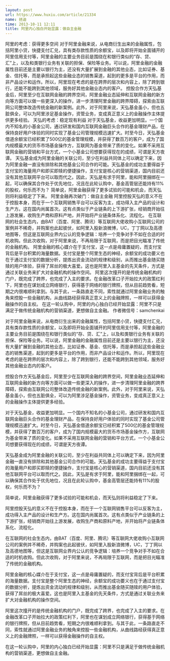```yaml
---
layout: post
url: https://www.huxiu.com/article/21334
name: 拯迪
time: 2013-10-11 12:11
title: 阿里内心独白开始显露：做自主金融
---
```

阿里的考虑：获得更多空间 对于阿里金融来说，从电商衍生出来的金融属性，包括阿里小贷，快捷支付汇兑，具有类存款性质的余额宝，以及即将开始全面铺开的阿里信用支付等，阿里金融的主要业务目前是围绕在和银行类似的“存、贷、汇”上，以及和类银行业务有关联的担保、保险等业务。可以说，阿里金融的金融属性目前还是主要以银行为主，还没有大量扩展到金融的其他业态，比如证券、基金、信托等，而是承担起这些金融业态的销售渠道，起到的更多是平台的作用，而非产品设计和运作。所以，阿里现在考虑的是在跨界的层次和内容上，除了跨到银行，还能不能跨到其他领域，服务好其他金融业态内的客户。 控股合作方天弘基金后，阿里至少在互联网金融的跨界空间，阿里金融业态延伸和互联网金融的新方向等方面可以做一些更深入的操作，进一步清理阿里金融的跨界障碍，探索由互联网公司整体改造传统金融的新案例。此外，对于阿里来说，天弘基金虽小，但也五脏俱全，可以为阿里涉足基金操作，资管业务，变成真正意义上的金融操作主体提供更多经验。 天弘的考虑：稳定现有利益 对于天弘基金，收益更加明显。一个国内不知名的小基金公司，通过研发和国内互联网金融巨头合作的基金理财产品，在保持良好用户体验的同时实现了基金公司管理规模迅速扩大。时至今日，天弘基金借道余额宝已经积累了500亿的基金管理规模，并获得了数百万的客户，成为了国内规模最大的货币市场基金操作方，互联网为基金带来了质的变化。如果不采用互联网金融的营销和平台方式，一个小基金公司想要获得现在的成绩，可谓是天方夜谭。 天弘基金成为阿里金融的关联公司，至少在利益共同体上可以确定下来，因为阿里金融一直没有排除和其他基金公司合作的可能。天弘基金的成功主要得益于支付宝的海量用户和即买即赎的便捷操作，支付宝是核心的营销渠道，国内目前还没有其他互联网平台可以取而代之。因此，天弘是有求于阿里，能和阿里捆绑在一起，可以确保其合作处于优先地位，况且在此轮认购中，基金高管层还能持有11%的股权，何乐而不为？ 简单说，阿里金融获得了更多试验的可能和机会，而天弘则将利益稳定了下来。 阿里金融再次破门：做自主金融 阿里控股天弘的意义不在于控股本身，而在于一个互联网销售平台可以反客为主，成功得入主产品的设计和生产方。这在国内尚属首次。这有点类似于产业链条的上下游扩张，经销商开始往上游发展，收购生产商和原料产地，并开始将产业链条体系化、流程化。 在互联网的社会生态内，由BAT（百度、阿里、腾讯）等互联网大佬收购小互联网公司的案例并不稀奇，并购案也此起彼伏，如阿里入股新浪微博，UC，丁丁网以及高德地图等，但这是互联网业界内公认的竞争逻辑：培养一个竞争对手不如在合适的时机收购。但此次收购，对于阿里来说，不再局限于互联网，而是把目光瞄准了传统的金融机构。 阿里金融的核心媒介在于支付宝，这一点是毋庸置疑的，而支付宝背后是平台积累的海量数据。支付宝是整个阿里生态的神经，余额宝的成功要义也在于通过支付宝的数据分析，提炼出资金流动的规律和级别，从而推出基金随买随赎的用户体验，获得了屌丝的极大喜爱。这也是阿里入主基金的先天条件，方式是通过关联业务来扩大对金融机构的操作空间。 阿里这次撞开的是传统金融机构的门户，既完成了跨界，也完成了入主的要求。在金融改革口子开始拉大的政策红利下，阿里也在谋划成立网络银行，获得基于网络的银行牌照，但从目前趋势看，短期之内很难顺利拿到。与其于此，一条路直走不同，索性就通过阿里金融业务的触角来控股一些金融机构，从曲线路经获得真正意义上的金融牌照，一样可以获得金融操作的自主权。 在这一轮认购中，阿里的内心独白已经开始显露：阿里不只是满足于做传统金融机构的营销渠道，更想做自主金融。 作者微信号：samchenkai

对于阿里金融来说，从电商衍生出来的金融属性，包括阿里小贷，快捷支付汇兑，具有类存款性质的余额宝，以及即将开始全面铺开的阿里信用支付等，阿里金融的主要业务目前是围绕在和银行类似的“存、贷、汇”上，以及和类银行业务有关联的担保、保险等业务。可以说，阿里金融的金融属性目前还是主要以银行为主，还没有大量扩展到金融的其他业态，比如证券、基金、信托等，而是承担起这些金融业态的销售渠道，起到的更多是平台的作用，而非产品设计和运作。所以，阿里现在考虑的是在跨界的层次和内容上，除了跨到银行，还能不能跨到其他领域，服务好其他金融业态内的客户。

控股合作方天弘基金后，阿里至少在互联网金融的跨界空间，阿里金融业态延伸和互联网金融的新方向等方面可以做一些更深入的操作，进一步清理阿里金融的跨界障碍，探索由互联网公司整体改造传统金融的新案例。此外，对于阿里来说，天弘基金虽小，但也五脏俱全，可以为阿里涉足基金操作，资管业务，变成真正意义上的金融操作主体提供更多经验。

对于天弘基金，收益更加明显。一个国内不知名的小基金公司，通过研发和国内互联网金融巨头合作的基金理财产品，在保持良好用户体验的同时实现了基金公司管理规模迅速扩大。时至今日，天弘基金借道余额宝已经积累了500亿的基金管理规模，并获得了数百万的客户，成为了国内规模最大的货币市场基金操作方，互联网为基金带来了质的变化。如果不采用互联网金融的营销和平台方式，一个小基金公司想要获得现在的成绩，可谓是天方夜谭。

天弘基金成为阿里金融的关联公司，至少在利益共同体上可以确定下来，因为阿里金融一直没有排除和其他基金公司合作的可能。天弘基金的成功主要得益于支付宝的海量用户和即买即赎的便捷操作，支付宝是核心的营销渠道，国内目前还没有其他互联网平台可以取而代之。因此，天弘是有求于阿里，能和阿里捆绑在一起，可以确保其合作处于优先地位，况且在此轮认购中，基金高管层还能持有11%的股权，何乐而不为？

简单说，阿里金融获得了更多试验的可能和机会，而天弘则将利益稳定了下来。

阿里控股天弘的意义不在于控股本身，而在于一个互联网销售平台可以反客为主，成功得入主产品的设计和生产方。这在国内尚属首次。这有点类似于产业链条的上下游扩张，经销商开始往上游发展，收购生产商和原料产地，并开始将产业链条体系化、流程化。

在互联网的社会生态内，由BAT（百度、阿里、腾讯）等互联网大佬收购小互联网公司的案例并不稀奇，并购案也此起彼伏，如阿里入股新浪微博，UC，丁丁网以及高德地图等，但这是互联网业界内公认的竞争逻辑：培养一个竞争对手不如在合适的时机收购。但此次收购，对于阿里来说，不再局限于互联网，而是把目光瞄准了传统的金融机构。

阿里金融的核心媒介在于支付宝，这一点是毋庸置疑的，而支付宝背后是平台积累的海量数据。支付宝是整个阿里生态的神经，余额宝的成功要义也在于通过支付宝的数据分析，提炼出资金流动的规律和级别，从而推出基金随买随赎的用户体验，获得了屌丝的极大喜爱。这也是阿里入主基金的先天条件，方式是通过关联业务来扩大对金融机构的操作空间。

阿里这次撞开的是传统金融机构的门户，既完成了跨界，也完成了入主的要求。在金融改革口子开始拉大的政策红利下，阿里也在谋划成立网络银行，获得基于网络的银行牌照，但从目前趋势看，短期之内很难顺利拿到。与其于此，一条路直走不同，索性就通过阿里金融业务的触角来控股一些金融机构，从曲线路经获得真正意义上的金融牌照，一样可以获得金融操作的自主权。

在这一轮认购中，阿里的内心独白已经开始显露：阿里不只是满足于做传统金融机构的营销渠道，更想做自主金融。

